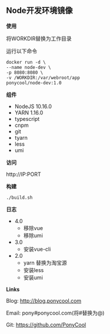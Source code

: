 ##  Node开发环境镜像



**使用**

将WORKDIR替换为工作目录

运行以下命令

```
docker run -d \
--name node-dev \
-p 8080:8080 \
-v /WORKDIR:/var/webroot/app
ponycool/node-dev:1.0
```

**组件**

- NodeJS 10.16.0
- YARN 1.16.0
- typescript
- cnpm
- git
- tyarn
- less
- umi



**访问**

http://IP:PORT

**构建**

```
./build.sh
```

**日志**
- 4.0
    - 移除vue
    - 移除umi
- 3.0
    - 安装vue-cli
- 2.0
    - yarn 替换为淘宝源
    - 安装less
    - 安装umi

**Links**

Blog: http://blog.ponycool.com

Email: pony#ponycool.com(将#替换为@)

Git: https://github.com/PonyCool